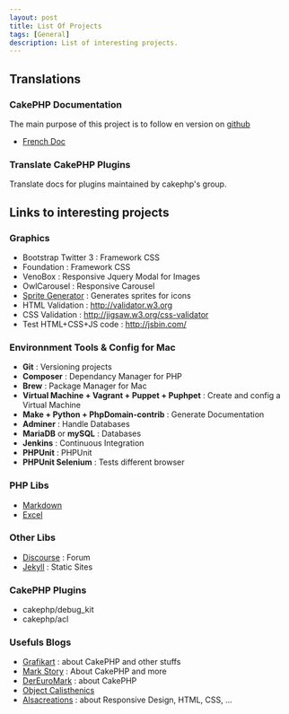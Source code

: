 ```yaml
---
layout: post
title: List Of Projects
tags: [General]
description: List of interesting projects.
---
```


## Translations

### CakePHP Documentation

The main purpose of this project is to follow en version on [github](https://github.com/cakephp/docs)

- [French Doc](http://book.cakephp.org/2.0/fr/index.html)

### Translate CakePHP Plugins

Translate docs for plugins maintained by cakephp's group.

## Links to interesting projects

### Graphics

- Bootstrap Twitter 3 : Framework CSS
- Foundation : Framework CSS
- VenoBox : Responsive Jquery Modal for Images
- OwlCarousel : Responsive Carousel
- [Sprite Generator](http://spritegen.website-performance.org) : Generates sprites for icons
- HTML Validation : http://validator.w3.org
- CSS Validation : http://jigsaw.w3.org/css-validator
- Test HTML+CSS+JS code : http://jsbin.com/

### Environnment Tools & Config for Mac

- **Git** : Versioning projects
- **Composer** : Dependancy Manager for PHP
- **Brew** : Package Manager for Mac
- **Virtual Machine + Vagrant + Puppet + Puphpet** : Create and config a Virtual Machine
- **Make + Python + PhpDomain-contrib** : Generate Documentation
- **Adminer** : Handle Databases
- **MariaDB** or **mySQL** : Databases
- **Jenkins** : Continuous Integration
- **PHPUnit** : PHPUnit
- **PHPUnit Selenium** : Tests different browser

### PHP Libs

- [Markdown](https://michelf.ca/projects/php-markdown)
- [Excel](https://github.com/PHPOffice/PHPExcel)

### Other Libs
- [Discourse](https://github.com/discourse/discourse) : Forum
- [Jekyll](http://jekyllrb.com) : Static Sites

### CakePHP Plugins

- cakephp/debug_kit
- cakephp/acl

### Usefuls Blogs

- [Grafikart](http://www.grafikart.fr/tutoriels) : about CakePHP and other stuffs
- [Mark Story](http://mark-story.com/posts/archive) : About CakePHP and more
- [DerEuroMark](http://www.dereuromark.de) : about CakePHP
- [Object Calisthenics](http://williamdurand.fr/2013/06/03/object-calisthenics)
- [Alsacreations](http://www.alsacreations.com/tutoriels/) : about Responsive Design, HTML, CSS, ...
